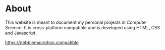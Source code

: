 # About

This website is meant to document my personal projects in Computer Science. 
It is cross-platform compatible and is developed using HTML, CSS and Javascript.

https://debbiemacrohon.compatible


